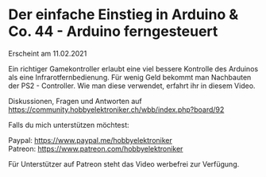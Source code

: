 # Der einfache Einstieg in Arduino & Co. 44 - Arduino ferngesteuert
 
Erscheint am 11.02.2021

Ein richtiger Gamekontroller erlaubt eine viel bessere Kontrolle des Arduinos als eine Infrarotfernbedienung. Für wenig Geld bekommt man Nachbauten der PS2 - Controller. Wie man diese verwendet, erfahrt ihr in diesem Video. 


Diskussionen, Fragen und Antworten auf 
https://community.hobbyelektroniker.ch/wbb/index.php?board/92

Falls du mich unterstützen möchtest:

Paypal: https://www.paypal.me/hobbyelektroniker<br>
Patreon: https://www.patreon.com/hobbyelektroniker

Für Unterstützer auf Patreon steht das Video werbefrei zur Verfügung.



